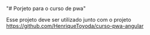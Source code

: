 "# Porjeto para o curso de pwa"

Esse projeto deve ser utilizado junto com o projeto 
https://github.com/HenriqueToyoda/curso-pwa-angular 
